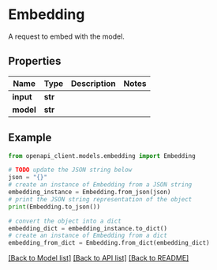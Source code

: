 # Embedding

A request to embed with the model.

## Properties

Name | Type | Description | Notes
------------ | ------------- | ------------- | -------------
**input** | **str** |  | 
**model** | **str** |  | 

## Example

```python
from openapi_client.models.embedding import Embedding

# TODO update the JSON string below
json = "{}"
# create an instance of Embedding from a JSON string
embedding_instance = Embedding.from_json(json)
# print the JSON string representation of the object
print(Embedding.to_json())

# convert the object into a dict
embedding_dict = embedding_instance.to_dict()
# create an instance of Embedding from a dict
embedding_from_dict = Embedding.from_dict(embedding_dict)
```
[[Back to Model list]](../README.md#documentation-for-models) [[Back to API list]](../README.md#documentation-for-api-endpoints) [[Back to README]](../README.md)


